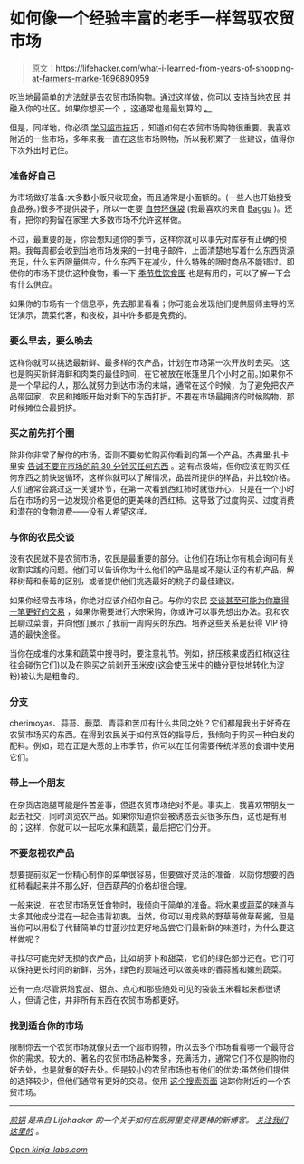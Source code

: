 # 如何像一个经验丰富的老手一样驾驭农贸市场

> 原文：<https://lifehacker.com/what-i-learned-from-years-of-shopping-at-farmers-marke-1696890959>

吃当地最简单的方法就是去农贸市场购物。通过这样做，你可以 [支持当地农民](http://lifehacker.com/why-eating-seasonally-and-locally-is-better-for-you-an-1563025065) 并融入你的社区。如果你想买一个 ，这通常也是最划算的 [。](http://lifehacker.com/hit-up-farmers-markets-when-cooking-for-one-5402989)



但是，同样地，你必须 [学习超市技巧](http://lifehacker.com/think-of-supermarkets-like-obstacle-courses-to-avoid-ov-5902266) ，知道如何在农贸市场购物很重要。我喜欢附近的一些市场，多年来我一直在这些市场购物，所以我积累了一些建议，值得你下次外出时记住。

### **准备好自己**

为市场做好准备:大多数小贩只收现金，而且通常是小面额的。(一些人也开始接受食品券。)很多不提供袋子，所以一定要 [自带环保袋](https://lifehacker.com/the-mercado-is-a-reusable-pocket-packed-bag-built-to-p-5914513) (我最喜欢的来自 [Baggu](http://www.amazon.com/gp/product/B0056GPQ6G/?asc_campaign=InlineText&asc_refurl=https://lifehacker.com/what-i-learned-from-years-of-shopping-at-farmers-marke-1696890959&asc_source=&tag=kinjalifehackerlink-20) )。还有，把你的狗留在家里:大多数市场不允许这样做。

不过，最重要的是，你会想知道你的季节，这样你就可以事先对库存有正确的预期。我每周都会收到当地市场发来的一封电子邮件，上面清楚地写着什么东西货源充足，什么东西限量供应，什么东西正在减少，什么特殊的限时商品不能错过。即使你的市场不提供这种食物，看一下 [季节性饮食图](http://www.epicurious.com/archive/seasonalcooking/farmtotable/seasonalingredientmap) 也是有用的，可以了解一下会有什么供应。

如果你的市场有一个信息亭，先去那里看看；你可能会发现他们提供厨师主导的烹饪演示，蔬菜代客，和夜校，其中许多都是免费的。

### **要么早去，要么晚去**

这样你就可以挑选最新鲜、最多样的农产品，计划在市场第一次开放时去买。(这也是购买新鲜海鲜和肉类的最佳时间，在它被放在帐篷里几个小时之前。)如果你不是一个早起的人，那么就努力到达市场的末端，通常在这个时候，为了避免把农产品带回家，农民和摊贩开始对剩下的东西打折。不要在市场最拥挤的时候购物，那时候摊位会最拥挤。

### **买之前先打个圈**

除非你非常了解你的市场，否则不要匆忙购买你看到的第一个产品。杰弗里·扎卡里安 [告诫不要在市场的前 30 分钟买任何东西](https://lifehacker.com/don-t-buy-anything-for-the-first-half-hour-at-a-farmer-1580737339) 。这有点极端，但你应该在购买任何东西之前快速循环，这样你就可以了解情况，品尝所提供的样品，并比较价格。人们通常会跳过这一关键环节，在第一次看到西红柿时就很开心，只是在一个小时后在市场的另一边发现价格更低的更美味的西红柿。这导致了过度购买、过度消费和潜在的食物浪费——没有人希望这样。

### **与你的农民交谈**

没有农民就不是农贸市场，农民是最重要的部分。让他们在场让你有机会询问有关收割实践的问题。他们可以告诉你为什么他们的产品是或不是认证的有机产品，解释树莓和泰莓的区别，或者提供他们挑选最好的桃子的最佳建议。

如果你经常去市场，你绝对应该介绍你自己。与你的农民 [交谈甚至可能为你赢得一笔更好的交易](https://lifehacker.com/talk-to-farmers-for-better-market-deals-5252218) ，如果你需要进行大宗采购，你或许可以事先想出办法。我和农民聊过菜谱，并向他们展示了我前一周购买的东西。培养这些关系是获得 VIP 待遇的最快途径。

当你在成堆的水果和蔬菜中搜寻时，要注意礼节。例如，挤压核果或西红柿(这往往会碰伤它们)以及在购买之前剥开玉米皮(这会使玉米中的糖分更快地转化为淀粉)被认为是粗鲁的。

### **分支**

cherimoyas、蒜苔、蕨菜、青蒜和苦瓜有什么共同之处？它们都是我出于好奇在农贸市场买的东西。在得到农民关于如何烹饪的指导后，我倾向于购买一种自发的配料。例如，现在正是大葱的上市季节，你可以在任何需要传统洋葱的食谱中使用它们。

### **带上一个朋友**

在杂货店跑腿可能是件苦差事，但逛农贸市场绝对不是。事实上，我喜欢带朋友一起去社交，同时浏览农产品。如果你知道你会被诱惑去买很多东西，这也是有用的；这样，你就可以一起吃水果和蔬菜，最后把它们分开。

### 不要忽视农产品

想要提前拟定一份精心制作的菜单很容易，但要做好灵活的准备，以防你想要的西红柿看起来并不那么好，但西葫芦的价格却很合理。

一般来说，在农贸市场烹饪食物时，我倾向于简单的准备。将水果或蔬菜的味道与太多其他成分混在一起会违背初衷。当然，你可以用成熟的野草莓做草莓酱，但是当你可以用松子代替简单的甘蓝沙拉更好地品尝它们最新鲜的味道时，为什么要这样做呢？

寻找尽可能完好无损的农产品，比如胡萝卜和甜菜，它们的绿色部分还在。它们可以保持更长时间的新鲜，另外，绿色的顶端还可以做美味的香蒜酱和嫩煎蔬菜。

还有一点:尽管烘焙食品、甜点、点心和那些随处可见的袋装玉米看起来都很诱人，但请记住，并非所有东西在农贸市场都更好。

### **找到适合你的市场**

限制你去一个农贸市场就像只去一个超市购物，所以去多个市场看看哪一个最符合你的需求。较大的、著名的农贸市场品种繁多，充满活力，通常它们不仅是购物的好去处，也是就餐的好去处。但是较小的农贸市场也有他们的优势:虽然他们提供的选择较少，但他们通常有更好的交易。使用 [这个搜索页面](http://lifehacker.com/find-a-farmers-market-to-track-down-fresh-food-394402) 追踪你附近的一个农贸市场。

* * *

[*煎锅*](http://skillet.lifehacker.com) *是来自 Lifehacker 的一个关于如何在厨房里变得更棒的新博客。* [*关注我们这里的*](http://www.twitter.com/skilletLH) *。*

[Open *kinja-labs.com*](http://kinja-labs.com/related-widget/?posts=5912937,5921329,5589590&title=Recommended%20stories)